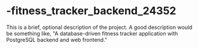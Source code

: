 # -fitness_tracker_backend_24352
 This is a brief, optional description of the project. A good description would be something like, "A database-driven fitness tracker application with PostgreSQL backend and web frontend."

